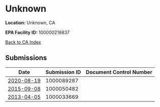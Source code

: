 # Unknown

**Location:** Unknown, CA

**EPA Facility ID:** 100000218837

[Back to CA Index](../../index.md)

## Submissions

| Date | Submission ID | Document Control Number |
|------|--------------|-------------------------|
| [2020-08-19](submissions/1000089287.md) | 1000089287 |  |
| [2015-09-08](submissions/1000050482.md) | 1000050482 |  |
| [2013-04-05](submissions/1000033669.md) | 1000033669 |  |
